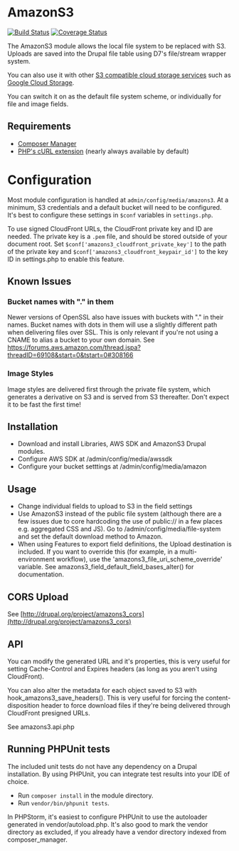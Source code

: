 # AmazonS3

[![Build Status](https://travis-ci.org/justafish/drupal_amazons3.svg?branch=7.x-2.x)](https://travis-ci.org/justafish/drupal_amazons3) [![Coverage Status](https://coveralls.io/repos/justafish/drupal_amazons3/badge.svg?branch=7.x-2.x)](https://coveralls.io/r/justafish/drupal_amazons3?branch=7.x-2.x)

The AmazonS3 module allows the local file system to be replaced with S3. Uploads are saved into the Drupal file table using D7's file/stream wrapper system.

You can also use it with other [S3 compatible cloud storage services](http://en.wikipedia.org/wiki/Amazon_S3#S3_API_and_competing_services) such as [Google Cloud Storage](https://cloud.google.com/storage).

You can switch it on as the default file system scheme, or individually for file and image fields.

## Requirements
- [Composer Manager](https://www.drupal.org/project/composer_manager)
- [PHP's cURL extension](https://php.net/manual/en/book.curl.php) (nearly always available by default)

# Configuration
Most module configuration is handled at `admin/config/media/amazons3`. At a
minimum, S3 credentials and a default bucket will need to be configured. It's
best to configure these settings in `$conf` variables in `settings.php`.

To use signed CloudFront URLs, the CloudFront private key and ID are needed.
The private key is a `.pem` file, and should be stored outside of your document
root. Set `$conf['amazons3_cloudfront_private_key']` to the path of the private
key and `$conf['amazons3_cloudfront_keypair_id']` to the key ID in settings.php to enable this feature.

## Known Issues

### Bucket names with "." in them
Newer versions of OpenSSL also have issues with buckets with "." in their names. Bucket names with dots in them will use a slightly different path when delivering files over SSL. This is only relevant if you're not using a CNAME to alias a bucket to your own domain. See https://forums.aws.amazon.com/thread.jspa?threadID=69108&start=0&tstart=0#308166

### Image Styles
Image styles are delivered first through the private file system, which generates a derivative on S3 and is served from S3 thereafter. Don't expect it to be fast the first time!

## Installation
- Download and install Libraries, AWS SDK and AmazonS3 Drupal modules.
- Configure AWS SDK at /admin/config/media/awssdk
- Configure your bucket setttings at /admin/config/media/amazon

## Usage

- Change individual fields to upload to S3 in the field settings
- Use AmazonS3 instead of the public file system (although there are a few issues due to core hardcoding the use of public:// in a few places e.g. aggregated CSS and JS). Go to /admin/config/media/file-system and set the default download method to Amazon.
- When using Features to export field definitions, the Upload destination is included. If you want to override this (for example, in a multi-environment workflow), use the 'amazons3_file_uri_scheme_override' variable. See amazons3_field_default_field_bases_alter() for documentation.

## CORS Upload
See [http://drupal.org/project/amazons3_cors](http://drupal.org/project/amazons3_cors)


## API
You can modify the generated URL and it's properties, this is very useful for setting Cache-Control and Expires headers (as long as you aren't using CloudFront).

You can also alter the metadata for each object saved to S3 with hook_amazons3_save_headers(). This is very useful for forcing the content-disposition header to force download files if they're being delivered through CloudFront presigned URLs.

See amazons3.api.php

## Running PHPUnit tests

The included unit tests do not have any dependency on a Drupal installation. By
using PHPUnit, you can integrate test results into your IDE of choice.

* Run `composer install` in the module directory.
* Run `vendor/bin/phpunit tests`.

In PHPStorm, it's easiest to configure PHPUnit to use the autoloader generated
in vendor/autoload.php. It's also good to mark the vendor directory as
excluded, if you already have a vendor directory indexed from composer_manager.
